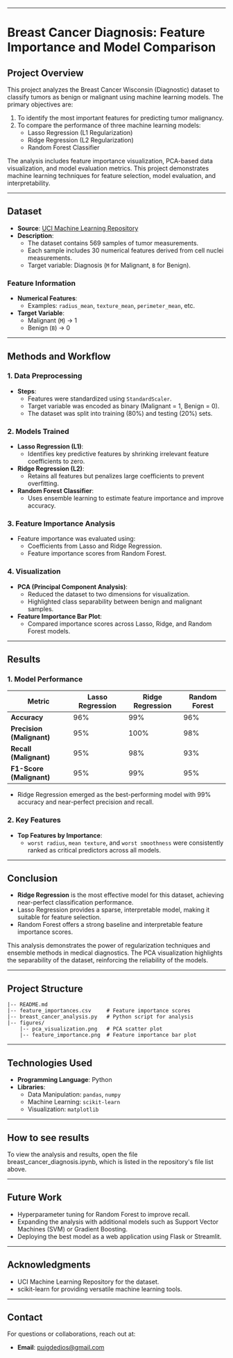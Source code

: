 

---

# **Breast Cancer Diagnosis: Feature Importance and Model Comparison**

## **Project Overview**
This project analyzes the Breast Cancer Wisconsin (Diagnostic) dataset to classify tumors as benign or malignant using machine learning models. The primary objectives are:
1. To identify the most important features for predicting tumor malignancy.
2. To compare the performance of three machine learning models:
   - Lasso Regression (L1 Regularization)
   - Ridge Regression (L2 Regularization)
   - Random Forest Classifier

The analysis includes feature importance visualization, PCA-based data visualization, and model evaluation metrics. This project demonstrates machine learning techniques for feature selection, model evaluation, and interpretability.

---

## **Dataset**
- **Source**: [UCI Machine Learning Repository](https://archive.ics.uci.edu/ml/datasets/Breast+Cancer+Wisconsin+(Diagnostic))
- **Description**: 
  - The dataset contains 569 samples of tumor measurements.
  - Each sample includes 30 numerical features derived from cell nuclei measurements.
  - Target variable: Diagnosis (`M` for Malignant, `B` for Benign).

### **Feature Information**
- **Numerical Features**:
  - Examples: `radius_mean`, `texture_mean`, `perimeter_mean`, etc.
- **Target Variable**:
  - Malignant (`M`) → 1
  - Benign (`B`) → 0

---

## **Methods and Workflow**

### **1. Data Preprocessing**
- **Steps**:
  - Features were standardized using `StandardScaler`.
  - Target variable was encoded as binary (Malignant = 1, Benign = 0).
  - The dataset was split into training (80%) and testing (20%) sets.
  
### **2. Models Trained**
- **Lasso Regression (L1)**:
  - Identifies key predictive features by shrinking irrelevant feature coefficients to zero.
- **Ridge Regression (L2)**:
  - Retains all features but penalizes large coefficients to prevent overfitting.
- **Random Forest Classifier**:
  - Uses ensemble learning to estimate feature importance and improve accuracy.

### **3. Feature Importance Analysis**
- Feature importance was evaluated using:
  - Coefficients from Lasso and Ridge Regression.
  - Feature importance scores from Random Forest.

### **4. Visualization**
- **PCA (Principal Component Analysis)**:
  - Reduced the dataset to two dimensions for visualization.
  - Highlighted class separability between benign and malignant samples.
- **Feature Importance Bar Plot**:
  - Compared importance scores across Lasso, Ridge, and Random Forest models.

---

## **Results**

### **1. Model Performance**
| Metric              | Lasso Regression | Ridge Regression | Random Forest |
|---------------------|------------------|------------------|---------------|
| **Accuracy**        | 96%             | 99%             | 96%          |
| **Precision (Malignant)** | 95%             | 100%            | 98%          |
| **Recall (Malignant)**    | 95%             | 98%             | 93%          |
| **F1-Score (Malignant)**  | 95%             | 99%             | 95%          |

- Ridge Regression emerged as the best-performing model with 99% accuracy and near-perfect precision and recall.

### **2. Key Features**
- **Top Features by Importance**:
  - `worst radius`, `mean texture`, and `worst smoothness` were consistently ranked as critical predictors across all models.

---

## **Conclusion**
- **Ridge Regression** is the most effective model for this dataset, achieving near-perfect classification performance.
- Lasso Regression provides a sparse, interpretable model, making it suitable for feature selection.
- Random Forest offers a strong baseline and interpretable feature importance scores.

This analysis demonstrates the power of regularization techniques and ensemble methods in medical diagnostics. The PCA visualization highlights the separability of the dataset, reinforcing the reliability of the models.

---

## **Project Structure**
```
|-- README.md
|-- feature_importances.csv     # Feature importance scores
|-- breast_cancer_analysis.py   # Python script for analysis
|-- figures/
    |-- pca_visualization.png   # PCA scatter plot
    |-- feature_importance.png  # Feature importance bar plot
```

---

## **Technologies Used**
- **Programming Language**: Python
- **Libraries**:
  - Data Manipulation: `pandas`, `numpy`
  - Machine Learning: `scikit-learn`
  - Visualization: `matplotlib`

---

## **How to see results**

To view the analysis and results, open the file breast_cancer_diagnosis.ipynb, which is listed in the repository's file list above.


---

## **Future Work**
- Hyperparameter tuning for Random Forest to improve recall.
- Expanding the analysis with additional models such as Support Vector Machines (SVM) or Gradient Boosting.
- Deploying the best model as a web application using Flask or Streamlit.

---

## **Acknowledgments**
- UCI Machine Learning Repository for the dataset.
- scikit-learn for providing versatile machine learning tools.

---

## **Contact**
For questions or collaborations, reach out at:
- **Email**: puigdedios@gmail.com

